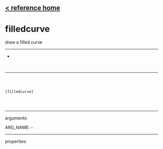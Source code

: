[< reference home](ceammc_lib.html)
---

# filledcurve


draw a filled curve

---

-
<br>


---


```



[filledcurve]


            
```

---
arguments:

ARG_NAME: -<br>

---
properties:


